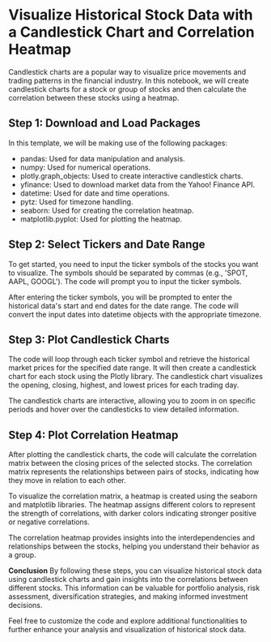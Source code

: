 # Visualize Historical Stock Data with a Candlestick Chart and Correlation Heatmap
Candlestick charts are a popular way to visualize price movements and trading patterns in the financial industry. In this notebook, we will create candlestick charts for a stock or group of stocks and then calculate the correlation between these stocks using a heatmap.

## Step 1: Download and Load Packages
In this template, we will be making use of the following packages:
- pandas: Used for data manipulation and analysis.
- numpy: Used for numerical operations.
- plotly.graph_objects: Used to create interactive candlestick charts.
- yfinance: Used to download market data from the Yahoo! Finance API.
- datetime: Used for date and time operations.
- pytz: Used for timezone handling.
- seaborn: Used for creating the correlation heatmap.
- matplotlib.pyplot: Used for plotting the heatmap.

## Step 2: Select Tickers and Date Range
To get started, you need to input the ticker symbols of the stocks you want to visualize. The symbols should be separated by commas (e.g., 'SPOT, AAPL, GOOGL'). The code will prompt you to input the ticker symbols.

After entering the ticker symbols, you will be prompted to enter the historical data's start and end dates for the date range. The code will convert the input dates into datetime objects with the appropriate timezone.

## Step 3: Plot Candlestick Charts
The code will loop through each ticker symbol and retrieve the historical market prices for the specified date range. It will then create a candlestick chart for each stock using the Plotly library. The candlestick chart visualizes the opening, closing, highest, and lowest prices for each trading day.

The candlestick charts are interactive, allowing you to zoom in on specific periods and hover over the candlesticks to view detailed information.

## Step 4: Plot Correlation Heatmap
After plotting the candlestick charts, the code will calculate the correlation matrix between the closing prices of the selected stocks. The correlation matrix represents the relationships between pairs of stocks, indicating how they move in relation to each other.

To visualize the correlation matrix, a heatmap is created using the seaborn and matplotlib libraries. The heatmap assigns different colors to represent the strength of correlations, with darker colors indicating stronger positive or negative correlations.

The correlation heatmap provides insights into the interdependencies and relationships between the stocks, helping you understand their behavior as a group.

**Conclusion**
By following these steps, you can visualize historical stock data using candlestick charts and gain insights into the correlations between different stocks. This information can be valuable for portfolio analysis, risk assessment, diversification strategies, and making informed investment decisions.

Feel free to customize the code and explore additional functionalities to further enhance your analysis and visualization of historical stock data.
